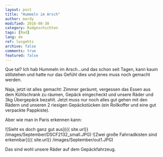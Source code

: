 ```yaml
---
layout: post
title: "Hummeln im Arsch"
author: mardy
modified: 2016-08-30
category: Radgeschichten
tags: [Rad]
lang: de
ref: losgehts
archive: false
comments: true
featured: false
---
```


Que tal? Ich hab Hummeln im Arsch...und das schon seit Tagen, kann kaum stillstehen und hatte nur das Gefühl dies und jenes muss noch gemacht werden.

Naja, jetzt ist alles gemacht: Zimmer geräumt, vergessen das Essen aus dem Kühlschrank zu räumen, Gepäck eingecheckt und unsere Räder und 3kg Übergepäck bezahlt. Jetzt muss nur noch alles gut gehen mit den Rädern und unseren 2 riesigen Gepäckstücken (ein Rollkoffer und eine gut verpackte Pappkiste).

Aber wie man in Paris erkennen kann:

![Sieht es doch ganz gut aus]({{ site.url}} /images/September/DSCF2132_small.JPG)
![Zwei große Fahrradkisten sind erkennbar]({{ site.url}} /images/September/out1.JPG)

Das sind wohl unsere Räder auf dem Gepäckfahrzeug. 